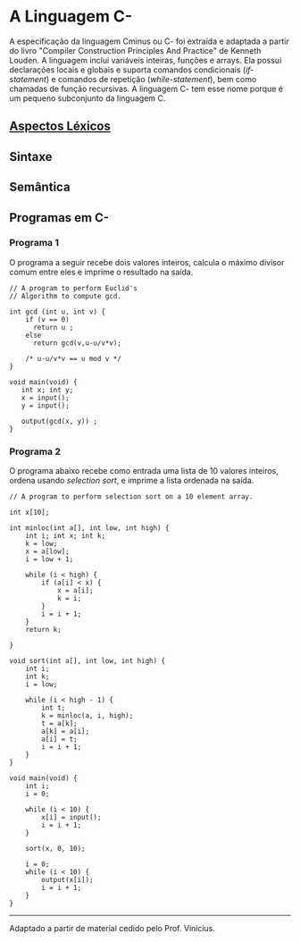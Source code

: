 # A Linguagem C-

A especificação da linguagem Cminus ou C- foi extraída e adaptada a partir do livro  "Compiler Construction Principles And Practice" de Kenneth Louden. 
A linguagem inclui variáveis inteiras, funções e arrays. Ela possui declarações locais e globais e suporta comandos condicionais (_if-statement_) e comandos de repetição (_while-statement_), bem como chamadas de função recursivas. A linguagem C- tem esse nome porque é um pequeno subconjunto da linguagem C.

## [Aspectos Léxicos](./cminus-01.md)

## Sintaxe

## Semântica

## Programas em C-

### Programa 1

O programa a seguir recebe dois valores inteiros, calcula o máximo divisor comum entre eles e imprime o resultado na saída.

```
// A program to perform Euclid's
// Algorithm to compute gcd. 

int gcd (int u, int v) {
    if (v == 0) 
      return u ;
    else 
      return gcd(v,u-u/v*v);

    /* u-u/v*v == u mod v */
}

void main(void) { 
   int x; int y;
   x = input(); 
   y = input();

   output(gcd(x, y)) ;
}
```

### Programa 2
O programa abaixo recebe como entrada uma lista de 10 valores inteiros, ordena usando _selection sort_, e imprime a lista ordenada na saída.

```
// A program to perform selection sort on a 10 element array.

int x[10];

int minloc(int a[], int low, int high) {
    int i; int x; int k;
    k = low;
    x = a[low];
    i = low + 1;

    while (i < high) {
        if (a[i] < x) {
            x = a[i];
            k = i;
        }
        i = i + 1;
    }
    return k;

}

void sort(int a[], int low, int high) {
    int i;
    int k;
    i = low;

    while (i < high - 1) {
        int t;
        k = minloc(a, i, high);
        t = a[k];
        a[k] = a[i];
        a[i] = t;
        i = i + 1;
    }
}

void main(void) {
    int i;
    i = 0;

    while (i < 10) {
        x[i] = input();
        i = i + 1;
    }

    sort(x, 0, 10);
    
    i = 0;
    while (i < 10) {
        output(x[i]);
        i = i + 1;
    }
}
```

-----
Adaptado a partir de material cedido pelo Prof. Vinicius.
